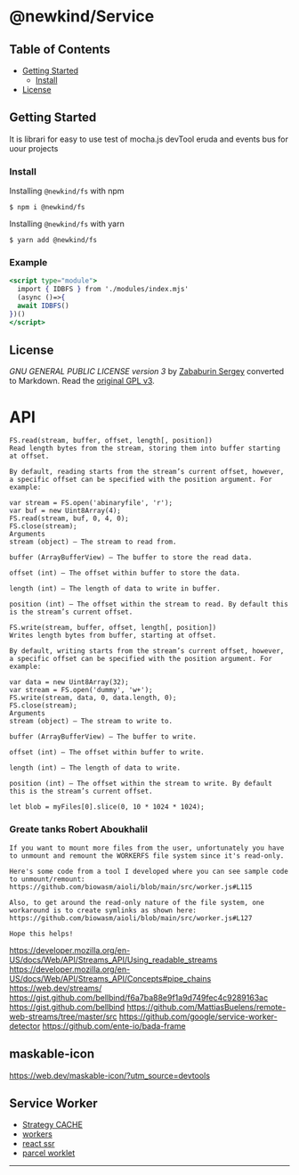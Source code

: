 # @newkind/Service

## Table of Contents <!-- omit in toc -->

- [Getting Started](#getting-started)
    - [Install](#install)
- [License](#license)

## Getting Started

It is librari for easy to use test of mocha.js devTool eruda and events bus for uour projects

### Install

Installing `@newkind/fs` with npm
```console
$ npm i @newkind/fs
```
Installing `@newkind/fs` with yarn
```console
$ yarn add @newkind/fs
```

### Example
```jsx
<script type="module">
  import { IDBFS } from './modules/index.mjs'
  (async ()=>{
  await IDBFS()
})()
</script>
```
## License

*GNU GENERAL PUBLIC LICENSE version 3* by [Zababurin Sergey](https://raw.githubusercontent.com/zababurinsv/z-events/master/LICENSE) converted to Markdown. Read the [original GPL v3](http://www.gnu.org/licenses/).


# API
```textmate
FS.read(stream, buffer, offset, length[, position])
Read length bytes from the stream, storing them into buffer starting at offset.

By default, reading starts from the stream’s current offset, however, a specific offset can be specified with the position argument. For example:

var stream = FS.open('abinaryfile', 'r');
var buf = new Uint8Array(4);
FS.read(stream, buf, 0, 4, 0);
FS.close(stream);
Arguments
stream (object) – The stream to read from.

buffer (ArrayBufferView) – The buffer to store the read data.

offset (int) – The offset within buffer to store the data.

length (int) – The length of data to write in buffer.

position (int) – The offset within the stream to read. By default this is the stream’s current offset.

FS.write(stream, buffer, offset, length[, position])
Writes length bytes from buffer, starting at offset.

By default, writing starts from the stream’s current offset, however, a specific offset can be specified with the position argument. For example:

var data = new Uint8Array(32);
var stream = FS.open('dummy', 'w+');
FS.write(stream, data, 0, data.length, 0);
FS.close(stream);
Arguments
stream (object) – The stream to write to.

buffer (ArrayBufferView) – The buffer to write.

offset (int) – The offset within buffer to write.

length (int) – The length of data to write.

position (int) – The offset within the stream to write. By default this is the stream’s current offset.
```


```textmate
let blob = myFiles[0].slice(0, 10 * 1024 * 1024);
```


### Greate tanks Robert Aboukhalil

```textmate
If you want to mount more files from the user, unfortunately you have to unmount and remount the WORKERFS file system since it's read-only.

Here's some code from a tool I developed where you can see sample code to unmount/remount: https://github.com/biowasm/aioli/blob/main/src/worker.js#L115

Also, to get around the read-only nature of the file system, one workaround is to create symlinks as shown here: https://github.com/biowasm/aioli/blob/main/src/worker.js#L127

Hope this helps!
```

https://developer.mozilla.org/en-US/docs/Web/API/Streams_API/Using_readable_streams
https://developer.mozilla.org/en-US/docs/Web/API/Streams_API/Concepts#pipe_chains
https://web.dev/streams/
https://gist.github.com/bellbind/f6a7ba88e9f1a9d749fec4c9289163ac
https://gist.github.com/bellbind
https://github.com/MattiasBuelens/remote-web-streams/tree/master/src
https://github.com/google/service-worker-detector
https://github.com/ente-io/bada-frame


## maskable-icon
https://web.dev/maskable-icon/?utm_source=devtools

## Service Worker
* [Strategy CACHE](https://habr.com/ru/company/2gis/blog/345552/)
* [workers](https://medium.com/@vKuka/%D0%B2%D0%B5%D0%B1-%D0%B2%D0%BE%D1%80%D0%BA%D0%B5%D1%80%D1%8B-%D1%81%D0%B5%D1%80%D0%B2%D0%B8%D1%81-%D0%B2%D0%BE%D1%80%D0%BA%D0%B5%D1%80%D1%8B-%D0%B8-%D0%B2%D0%BE%D1%80%D0%BA%D0%BB%D0%B5%D1%82%D1%8B-1e2f561312fd)
* [react ssr](https://habr.com/ru/post/551948/)
* [parcel worklet](https://parceljs.org/blog/rc0/)
---  

